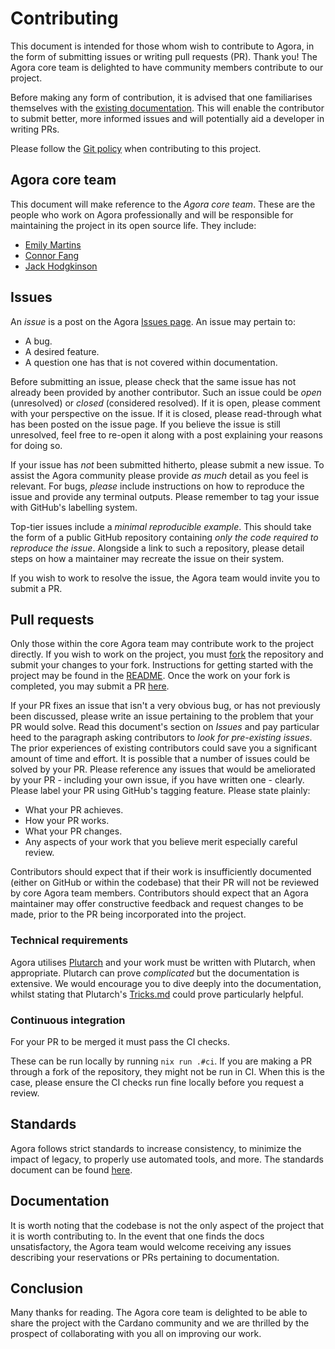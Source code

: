 # Contributing

This document is intended for those whom wish to contribute to Agora, in the form of submitting issues or writing pull requests (PR). Thank you! The Agora core team is delighted to have community members contribute to our project.

Before making any form of contribution, it is advised that one familiarises themselves with the [existing documentation](https://liqwid.notion.site/e85c09d2c9a542b19aac8dd3d6caa98b?v=d863219cd6a14082a661c4959cabd6e7). This will enable the contributor to submit better, more informed issues and will potentially aid a developer in writing PRs.

Please follow the [Git policy](https://liqwid.notion.site/Git-Policy-9a7979b2fd5d4604b6d042b084e7e14f) when contributing to this project.

## Agora core team

This document will make reference to the _Agora core team_. These are the people who work on Agora professionally and will be responsible for maintaining the project in its open source life. They include:

- [Emily Martins](https://github.com/emiflake)
- [Connor Fang](https://github.com/chfanghr)
- [Jack Hodgkinson](https://github.com/jhodgdev)

## Issues

An _issue_ is a post on the Agora [Issues page](https://github.com/Liqwid-Labs/agora/issues). An issue may pertain to:

- A bug.
- A desired feature.
- A question one has that is not covered within documentation.

Before submitting an issue, please check that the same issue has not already been provided by another contributor. Such an issue could be _open_ (unresolved) or _closed_ (considered resolved). If it is open, please comment with your perspective on the issue. If it is closed, please read-through what has been posted on the issue page. If you believe the issue is still unresolved, feel free to re-open it along with a post explaining your reasons for doing so.

If your issue has _not_ been submitted hitherto, please submit a new issue. To assist the Agora community please provide _as much_ detail as you feel is relevant. For bugs, _please_ include instructions on how to reproduce the issue and provide any terminal outputs. Please remember to tag your issue with GitHub's labelling system.

Top-tier issues include a _minimal reproducible example_. This should take the form of a public GitHub repository containing _only the code required to reproduce the issue_. Alongside a link to such a repository, please detail steps on how a maintainer may recreate the issue on their system.

If you wish to work to resolve the issue, the Agora team would invite you to submit a PR.

## Pull requests

Only those within the core Agora team may contribute work to the project directly. If you wish to work on the project, you must [fork](https://docs.github.com/en/get-started/quickstart/fork-a-repo) the repository and submit your changes to your fork. Instructions for getting started with the project may be found in the [README](./README.md). Once the work on your fork is completed, you may submit a PR [here](https://github.com/Liqwid-Labs/agora/pulls).

If your PR fixes an issue that isn't a very obvious bug, or has not previously been discussed, please write an issue pertaining to the problem that your PR would solve. Read this document's section on _Issues_ and pay particular heed to the paragraph asking contributors to _look for pre-existing issues_. The prior experiences of existing contributors could save you a significant amount of time and effort. It is possible that a number of issues could be solved by your PR. Please reference any issues that would be ameliorated by your PR - including your own issue, if you have written one - clearly. Please label your PR using GitHub's tagging feature. Please state plainly:

- What your PR achieves.
- How your PR works.
- What your PR changes.
- Any aspects of your work that you believe merit especially careful review.

Contributors should expect that if their work is insufficiently documented (either on GitHub or within the codebase) that their PR will not be reviewed by core Agora team members. Contributors should expect that an Agora maintainer may offer constructive feedback and request changes to be made, prior to the PR being incorporated into the project.

### Technical requirements

Agora utilises [Plutarch](https://github.com/plutonomicon/plutarch) and your work must be written with Plutarch, when appropriate. Plutarch can prove _complicated_ but the documentation is extensive. We would encourage you to dive deeply into the documentation, whilst stating that Plutarch's [Tricks.md](https://github.com/Plutonomicon/plutarch/blob/master/docs/Tricks.md) could prove particularly helpful.

### Continuous integration

For your PR to be merged it must pass the CI checks.

These can be run locally by running `nix run .#ci`. If you are making a PR through a fork of the repository, they might not be run in CI. When this is the case, please ensure the CI checks run fine locally before you request a review.

## Standards

Agora follows strict standards to increase consistency, to minimize
the impact of legacy, to properly use automated tools, and more. The standards document
can be found [here](https://liqwid.notion.site/Coding-Standards-cd3c430e6e444fa292ecc3c57b7d95eb).

## Documentation

It is worth noting that the codebase is not the only aspect of the project that it is worth contributing to. In the event that one finds the docs unsatisfactory, the Agora team would welcome receiving any issues describing your reservations or PRs pertaining to documentation.

## Conclusion

Many thanks for reading. The Agora core team is delighted to be able to share the project with the Cardano community and we are thrilled by the prospect of collaborating with you all on improving our work.
